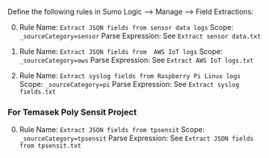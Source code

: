 Define the following rules in Sumo Logic --> Manage --> Field Extractions:

0. Rule Name: `Extract JSON fields from sensor data logs`
   Scope: `_sourceCategory=sensor`
   Parse Expression: See `Extract sensor data.txt`

0. Rule Name: `Extract JSON fields from  AWS IoT logs`
   Scope: `_sourceCategory=aws`
   Parse Expression: See `Extract AWS IoT logs.txt`

0. Rule Name: `Extract syslog fields from Raspberry Pi Linux logs`
   Scope: `_sourceCategory=pi`
   Parse Expression: See `Extract syslog fields.txt`

### For Temasek Poly Sensit Project

0. Rule Name: `Extract JSON fields from tpsensit`
   Scope: `_sourceCategory=tpsensit`
   Parse Expression: See `Extract JSON fields from tpsensit.txt`
